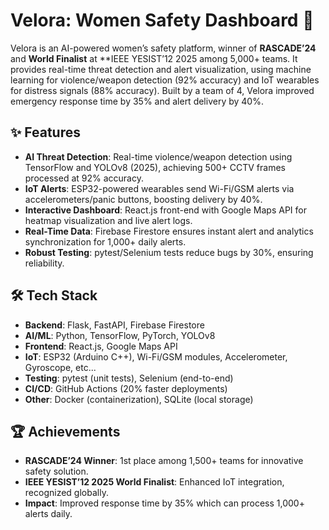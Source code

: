 # Velora: Women Safety Dashboard 🚨

Velora is an AI-powered women’s safety platform, winner of **RASCADE’24** and **World Finalist** at \*\*IEEE YESIST’12 2025 among 5,000+ teams. It provides real-time threat detection and alert visualization, using machine learning for violence/weapon detection (92% accuracy) and IoT wearables for distress signals (88% accuracy). Built by a team of 4, Velora improved emergency response time by 35% and alert delivery by 40%.

## ✨ Features

- **AI Threat Detection**: Real-time violence/weapon detection using TensorFlow and YOLOv8 (2025), achieving 500+ CCTV frames processed at 92% accuracy.
- **IoT Alerts**: ESP32-powered wearables send Wi-Fi/GSM alerts via accelerometers/panic buttons, boosting delivery by 40%.
- **Interactive Dashboard**: React.js front-end with Google Maps API for heatmap visualization and live alert logs.
- **Real-Time Data**: Firebase Firestore ensures instant alert and analytics synchronization for 1,000+ daily alerts.
- **Robust Testing**: pytest/Selenium tests reduce bugs by 30%, ensuring reliability.

## 🛠️ Tech Stack

- **Backend**: Flask, FastAPI, Firebase Firestore
- **AI/ML**: Python, TensorFlow, PyTorch, YOLOv8
- **Frontend**: React.js, Google Maps API
- **IoT**: ESP32 (Arduino C++), Wi-Fi/GSM modules, Accelerometer, Gyroscope, etc...
- **Testing**: pytest (unit tests), Selenium (end-to-end)
- **CI/CD**: GitHub Actions (20% faster deployments)
- **Other**: Docker (containerization), SQLite (local storage)

## 🏆 Achievements

- **RASCADE’24 Winner**: 1st place among 1,500+ teams for innovative safety solution.
- **IEEE YESIST’12 2025 World Finalist**: Enhanced IoT integration, recognized globally.
- **Impact**: Improved response time by 35% which can process 1,000+ alerts daily.